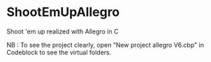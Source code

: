 # ShootEmUpAllegro
Shoot 'em up realized with Allegro in C

NB : To see the project clearly, open "New project allegro V6.cbp" in Codeblock to see the virtual folders.
